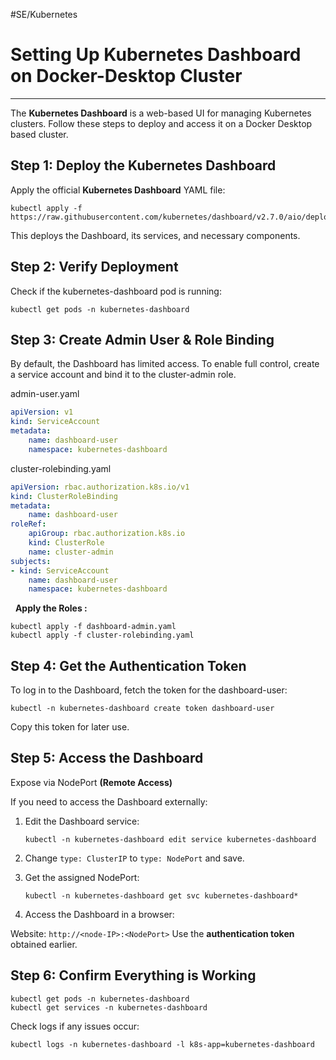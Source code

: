 #SE/Kubernetes 

# Setting Up Kubernetes Dashboard on Docker-Desktop Cluster

------

The **Kubernetes Dashboard** is a web-based UI for managing Kubernetes clusters. Follow these steps to deploy and access it on a Docker Desktop based cluster.

## Step 1: Deploy the Kubernetes Dashboard

Apply the official **Kubernetes Dashboard** YAML file: 
```
kubectl apply -f https://raw.githubusercontent.com/kubernetes/dashboard/v2.7.0/aio/deploy/recommended.yaml
```
This deploys the Dashboard, its services, and necessary components.

## Step 2: Verify Deployment

Check if the kubernetes-dashboard pod is running: 
```
kubectl get pods -n kubernetes-dashboard
```

## Step 3: Create Admin User & Role Binding

By default, the Dashboard has limited access. To enable full control, create a service account and bind it to the cluster-admin role.

admin-user.yaml
```yml
apiVersion: v1
kind: ServiceAccount
metadata:
	name: dashboard-user
	namespace: kubernetes-dashboard
```

cluster-rolebinding.yaml
```yml
apiVersion: rbac.authorization.k8s.io/v1
kind: ClusterRoleBinding
metadata:
	name: dashboard-user
roleRef:
	apiGroup: rbac.authorization.k8s.io
	kind: ClusterRole
	name: cluster-admin
subjects:
- kind: ServiceAccount
	name: dashboard-user
	namespace: kubernetes-dashboard
```

  **Apply the Roles :** 
```
kubectl apply -f dashboard-admin.yaml
kubectl apply -f cluster-rolebinding.yaml
```

## Step 4: Get the Authentication Token

To log in to the Dashboard, fetch the token for the dashboard-user:

```
kubectl -n kubernetes-dashboard create token dashboard-user
```

Copy this token for later use.

## Step 5: Access the Dashboard

Expose via NodePort **(Remote Access)**

If you need to access the Dashboard externally:

1. Edit the Dashboard service:
	
	```
	kubectl -n kubernetes-dashboard edit service kubernetes-dashboard
	```

2. Change `type: ClusterIP` to `type: NodePort` and save.

3. Get the assigned NodePort:

	```
	kubectl -n kubernetes-dashboard get svc kubernetes-dashboard*
	```

4. Access the Dashboard in a browser:

Website: `http://<node-IP>:<NodePort>`
Use the **authentication token** obtained earlier.
    
## Step 6: Confirm Everything is Working

```
kubectl get pods -n kubernetes-dashboard
kubectl get services -n kubernetes-dashboard
```

Check logs if any issues occur:
```
kubectl logs -n kubernetes-dashboard -l k8s-app=kubernetes-dashboard
```

